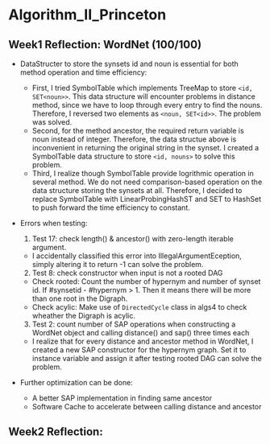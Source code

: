 # Algorithm_II_Princeton
## Week1 Reflection: WordNet (100/100)

* DataStructer to store the synsets id and noun is essential for both method operation and time efficiency:
  - First, I tried SymbolTable which implements TreeMap to store `<id, SET<noun>>`. This data structure will encounter problems in distance method, since we have to loop through every entry to find the nouns. Therefore, I reversed two elements as `<noun, SET<id>>`. The problem was solved.
  - Second, for the method ancestor, the required return variable is noun instead of integer. Therefore, the data structue above is inconvenient in returning the original string in the synset. I created a SymbolTable data structure to store `<id, nouns>` to solve this problem.
  - Third, I realize though SymbolTable provide logrithmic operation in several method. We do not need comparison-based operation on the data structure storing the synsets at all. Therefore, I decided to replace SymbolTable with LinearProbingHashST and SET to HashSet to push forward the time efficiency to constant.

* Errors when testing:
  1. Test 17: check length() & ancestor() with zero-length iterable argument.
    - I accidentally classified this error into IllegalArgumentEception, simply altering it to return -1 can solve the problem.
  2. Test 8: check constructor when input is not a rooted DAG
    - Check rooted: Count the number of hypernym and number of synset id. If #synsetid - #hypernym > 1. Then it means there will be more than one root in the Digraph.
    - Check acylic: Make use of `DirectedCycle` class in algs4 to check wheather the Digraph is acylic.
  3. Test 2: count number of SAP operations when constructing a WordNet object and calling distance() and sap() three times each
    - I realize that for every distance and ancestor method in WordNet, I created a new SAP constructor for the hypernym graph. Set it to instance variable and assign it after testing rooted DAG can solve the problem.
 
* Further optimization can be done:
  - A better SAP implementation in finding same ancestor 
  - Software Cache to accelerate between calling distance and ancestor

## Week2 Reflection: 
